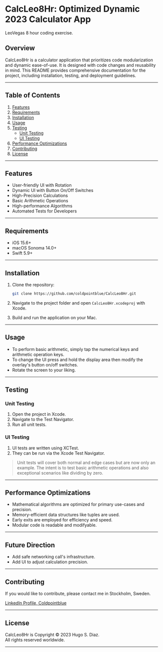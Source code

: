 # CalcLeo8Hr: Optimized Dynamic 2023 Calculator App
LeoVegas 8 hour coding exercise.

## Overview

CalcLeo8Hr is a calculator application that prioritizes code modularization and dynamic ease-of-use. It is designed with code changes and reusability in mind. This README provides comprehensive documentation for the project, including installation, testing, and deployment guidelines.

---

## Table of Contents

1. [Features](#features)
2. [Requirements](#requirements)
3. [Installation](#installation)
4. [Usage](#usage)
5. [Testing](#testing)
    - [Unit Testing](#unit-testing)
    - [UI Testing](#ui-testing)
6. [Performance Optimizations](#performance-optimizations)
7. [Contributing](#contributing)
8. [License](#license)

---

## Features

- User-friendly UI with Rotation
- Dynamic UI with Button On/Off Switches
- High-Precision Calculations
- Basic Arithmetic Operations
- High-performance Algorithms
- Automated Tests for Developers

---

## Requirements

- iOS 15.6+
- macOS Sonoma 14.0+
- Swift 5.9+

---

## Installation

1. Clone the repository:
    ```zsh
    git clone https://github.com/coldpointblue/CalcLeo8Hr.git
    ```
  
2. Navigate to the project folder and open `CalcLeo8Hr.xcodeproj` with Xcode.

3. Build and run the application on your Mac.

---

## Usage

- To perform basic arithmetic, simply tap the numerical keys and arithmetic operation keys.
- To change the UI press and hold the display area then modify the overlay's button on/off switches.
- Rotate the screen to your liking.
---

## Testing

### Unit Testing

1. Open the project in Xcode.
2. Navigate to the Test Navigator.
3. Run all unit tests.

### UI Testing

1. UI tests are written using XCTest.
2. They can be run via the Xcode Test Navigator.

> Unit tests will cover both normal and edge cases but are now only an example. The intent is to test basic arithmetic operations and also exceptional scenarios like dividing by zero.

---

## Performance Optimizations

- Mathematical algorithms are optimized for primary use-cases and precision.
- Memory-efficient data structures like tuples are used.
- Early exits are employed for efficiency and speed.
- Modular code is readable and modifyable.

---

## Future Direction

- Add safe networking call's infrastructure.
- Add UI to adjust calculation precision.

---

## Contributing

If you would like to contribute, please contact me in Stockholm, Sweden.

[LinkedIn Profile, Coldpointblue](https://www.linkedin.com/in/coldpointblue/)

---

## License

CalcLeo8Hr is Copyright © 2023 Hugo S. Diaz.  
All rights reserved worldwide.

---
